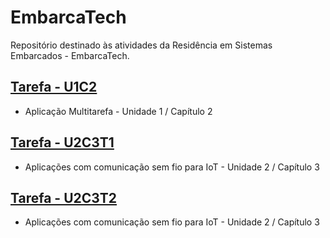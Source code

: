 # EmbarcaTech

Repositório destinado às atividades da Residência em Sistemas Embarcados - EmbarcaTech.

## [Tarefa - U1C2](./Tarefa%20-%20U1C2/)

- Aplicação Multitarefa - Unidade 1 / Capítulo 2

## [Tarefa - U2C3T1](./Tarefa%20-%20U2C3T1/)

- Aplicações com comunicação sem fio para IoT - Unidade 2 / Capítulo 3

## [Tarefa - U2C3T2](./Tarefa%20-%20U2C3T2)

- Aplicações com comunicação sem fio para IoT - Unidade 2 / Capítulo 3
